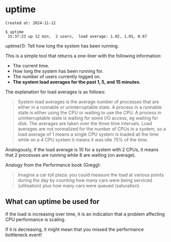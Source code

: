 # uptime

```
Created at: 2024-11-12
```

```
$ uptime
 15:37:23 up 12 min,  2 users,  load average: 1.02, 1.01, 0.67
```

uptime(1): Tell how long the system has been running.

This is a simple tool that returns a one-liner with the following information:

- The current time.
- How long the system has been running for.
- The number of users currently logged on.
- **The system load averages for the past 1, 5, and 15 minutes**.

The explanation for load averages is as follows:

> System load averages is the average number of processes that are either in a
> runnable or uninterruptable state.  A process in a runnable state is either
> using the CPU or waiting to use the CPU.  A process in uninterruptable state
> is waiting for some I/O access, eg waiting for disk.  The averages are taken
> over the three time intervals.  Load averages are not normalized for the
> number of CPUs in a system, so a load average of 1 means a single CPU system
> is loaded all the time while on a 4 CPU system it means it was idle 75% of
> the time.

Analogously, if the load average is 10 for a system with 2 CPUs, it means that
2 processes are running while 8 are waiting (on average).

Analogy from the Performance book (Gregg):

> Imagine a car toll plaza: you could measure the load at various points during
> the day by counting how many cars were being serviced (utilisation) plus how
> many cars were queued (saturation).

## What can uptime be used for

If the load is increasing over time, it is an indication that a problem
affecting CPU performance is scaling.

If it is decreasing, it might mean that you missed the performance bottleneck
event!
